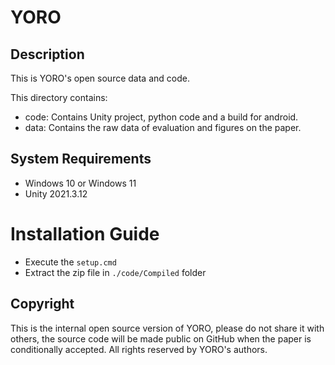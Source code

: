 # YORO
## Description
This is YORO's open source data and code.

This directory contains:
- code: Contains Unity project, python code and a build for android.
- data: Contains the raw data of evaluation and figures on the paper.

## System Requirements
- Windows 10 or Windows 11
- Unity 2021.3.12

# Installation Guide
- Execute the `setup.cmd`
- Extract the zip file in `./code/Compiled` folder

## Copyright
This is the internal open source version of YORO, 
please do not share it with others, 
the source code will be made public on GitHub when the paper is conditionally accepted.
All rights reserved by YORO's authors.
